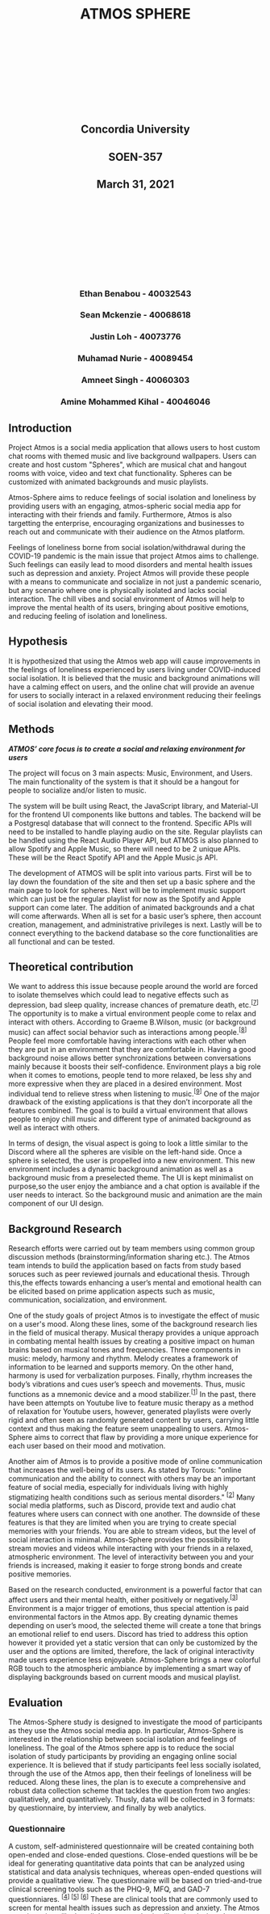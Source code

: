 
<br />
<br />
<br />
<br />
<br />
<br />
<br />
<br />
<br />
<br />


<h1 style="margin: auto; text-align: center; border: 0px;">ATMOS SPHERE</h1>

<br />
<br />
<br />
<br />
<br />
<br />
<br />
<br />
<br />
<br />

<div style="margin: auto; text-align: center;">
  <h2>Concordia University</h2>
  <h2>SOEN-357</h2>
  <h2>March 31, 2021</h2>
</div>


<br />
<br />
<br />
<br />
<br />
<br />
<br />
<br />
<br />

<div style="text-align: center; margin: auto;">
  <h3>Ethan Benabou - 40032543</h3>
  <h3>Sean Mckenzie - 40068618</h3>
  <h3>Justin Loh - 40073776</h3>
  <h3>Muhamad Nurie - 40089454</h3>
  <h3>Amneet Singh - 40060303</h3>
  <h3>Amine Mohammed Kihal - 40046046</h3>
</div>

<div style="page-break-after: always;"></div>

## Introduction

Project Atmos is a social media application that allows users to host custom
chat rooms with themed music and live background wallpapers. Users can create
and host custom "Spheres", which are musical chat and hangout rooms with voice,
video and text chat functionality. Spheres can be customized with animated
backgrounds and music playlists.

Atmos-Sphere aims to reduce feelings of social isolation and loneliness by
providing users with an engaging, atmos-spheric social media app for interacting
with their friends and family. Furthermore, Atmos is also targetting the
enterprise, encouraging organizations and businesses to reach out and
communicate with their audience on the Atmos platform.

Feelings of loneliness borne from social isolation/withdrawal during the
COVID-19 pandemic is the main issue that project Atmos aims to challenge. Such
feelings can easily lead to mood disorders and mental health issues such as
depression and anxiety. Project Atmos will provide these people with a means to
communicate and socialize in not just a pandemic scenario, but any scenario
where one is physically isolated and lacks social interaction. The chill vibes
and social environment of Atmos will help to improve the mental health of its
users, bringing about positive emotions, and reducing feeling of isolation and
loneliness.

## Hypothesis

It is hypothesized that using the Atmos web app will cause improvements in the
feelings of loneliness experienced by users living under COVID-induced social
isolation. It is believed that the music and background animations will have a
calming effect on users, and the online chat will provide an avenue for users to
socially interact in a relaxed environment reducing their feelings of social
isolation and elevating their mood.

## Methods

**_ATMOS’ core focus is to create a social and relaxing environment for users_**

The project will focus on 3 main aspects: Music, Environment, and Users. The
main functionality of the system is that it should be a hangout for people to
socialize and/or listen to music.

The system will be built using React, the JavaScript library, and Material-UI
for the frontend UI components like buttons and tables. The backend will be a
Postgresql database that will connect to the frontend. Specific APIs will need
to be installed to handle playing audio on the site. Regular playlists can be
handled using the React Audio Player API, but ATMOS is also planned to allow
Spotify and Apple Music, so there will need to be 2 unique APIs. These will be
the React Spotify API and the Apple Music.js API.

The development of ATMOS will be split into various parts. First will be to lay
down the foundation of the site and then set up a basic sphere and the main page
to look for spheres. Next will be to implement music support which can just be
the regular playlist for now as the Spotify and Apple support can come later.
The addition of animated backgrounds and a chat will come afterwards. When all
is set for a basic user’s sphere, then account creation, management, and
administrative privileges is next. Lastly will be to connect everything to the
backend database so the core functionalities are all functional and can be
tested.

## Theoretical contribution

We want to address this issue because people around the world are forced to
isolate themselves which could lead to negative effects such as depression, bad
sleep quality, increase chances of premature death, etc.<sup>[[7]]</sup> The opportunity is
to make a virtual environment people come to relax and interact with others.
According to Graeme B.Wilson, music (or background music) can affect social
behavior such as interactions among people.<sup>[[8]]</sup> People feel more comfortable
having interactions with each other when they are put in an environment that
they are comfortable in. Having a good background noise allows better
synchronizations between conversations mainly because it boosts their
self-confidence. Environment plays a big role when it comes to emotions, people
tend to more relaxed, be less shy and more expressive when they are placed in a
desired environment. Most individual tend to relieve stress when listening to
music.<sup>[[9]]</sup> One of the major drawback of the existing applications is that they
don’t incorporate all the features combined. The goal is to build a virtual
environment that allows people to enjoy chill music and different type of
animated background as well as interact with others.

In terms of design, the visual aspect is going to look a little similar to the
Discord where all the spheres are visible on the left-hand side. Once a sphere
is selected, the user is propelled into a new environment. This new environment
includes a dynamic background animation as well as a background music from a
preselected theme. The UI is kept minimalist on purpose,so the user enjoy the
ambiance and a chat option is available if the user needs to interact. So the
background music and animation are the main component of our UI design.

## Background Research

Research efforts were carried out by team members using common group
discussion methods (brainstorming/information sharing etc.). The Atmos team
intends to build the application based on facts from study based soruces such as
peer reviewed journals and educational thesis. Through this,the effects towards
enhancing a user’s mental and emotional health can be elicited based on prime
application aspects such as music, communication, socialization, and
environment.

One of the study goals of project Atmos is to investigate the effect of music on
a user's mood. Along these lines, some of the background research lies in the
field of musical therapy. Musical therapy provides a unique approach in
combating mental health issues by creating a positive impact on human brains
based on musical tones and frequencies. Three components in music: melody,
harmony and rhythm. Melody creates a framework of information to be learned and
supports memory. On the other hand, harmony is used for verbalization purposes.
Finally, rhythm increases the body’s vibrations and cues user’s speech and
movements. Thus, music functions as a mnemonic device and a mood
stabilizer.<sup>[[1]]</sup> In the past, there have been attempts on Youtube
live to feature music therapy as a method of relaxation for Youtube users,
however, generated playlists were overly rigid and often seen as randomly
generated content by users, carrying little context and thus making the feature
seem unappealing to users. Atmos-Sphere aims to correct that flaw by providing a
more unique experience for each user based on their mood and motivation.

Another aim of Atmos is to provide a positive mode of online communication that
increases the well-being of its users. As stated by Torous: "online
communication and the ability to connect with others may be an important feature
of social media, especially for individuals living with highly stigmatizing
health conditions such as serious mental disorders." <sup>[[2]]</sup> Many
social media platforms, such as Discord, provide text and audio chat features
where users can connect with one another. The downside of these features is that
they are limited when you are trying to create special memories with your
friends. You are able to stream videos, but the level of social interaction is
minimal. Atmos-Sphere provides the possibility to stream movies and videos while
interacting with your friends in a relaxed, atmospheric environment. The level
of interactivity between you and your friends is increased, making it easier to
forge strong bonds and create positive memories.

Based on the research conducted, environment is a powerful factor that can
affect users and their mental health, either positively or
negatively.<sup>\[[3](<#[3]-Helbich-M.-Mental-Health-and-Environmental-Exposures:-An-Editorial.-Int-J-Environ-Res-Public-Health.-2018;15(10):2207.-Published-2018-Oct-10.-doi:10.3390/ijerph15102207>)\]</sup>
Environment is a major trigger of emotions, thus special attention is paid
environmental factors in the Atmos app. By creating dynamic themes depending on
user’s mood, the selected theme will create a tone that brings an emotional
relief to end users. Discord has tried to address this option however it
provided yet a static version that can only be customized by the user and the
options are limited, therefore, the lack of original interactivity made users
experience less enjoyable. Atmos-Sphere brings a new colorful RGB touch to the
atmospheric ambiance by implementing a smart way of displaying backgrounds based
on current moods and musical playlist.

## Evaluation

The Atmos-Sphere study is designed to investigate the mood of participants as
they use the Atmos social media app. In particular, Atmos-Sphere is interested
in the relationship between social isolation and feelings of loneliness. The
goal of the Atmos sphere app is to reduce the social isolation of study
participants by providing an engaging online social experience. It is believed
that if study participants feel less socially isolated, through the use of the
Atmos app, then their feelings of loneliness will be reduced. Along these lines,
the plan is to execute a comprehensive and robust data collection scheme that
tackles the question from two angles: qualitatively, and quantitatively. Thusly,
data will be collected in 3 formats: by questionnaire, by interview, and finally
by web analytics.

### Questionnaire

A custom, self-administered questionnaire will be created containing both
open-ended and close-ended questions. Close-ended questions will be be ideal for
generating quantitative data points that can be analyzed using statistical and
data analysis techniques, whereas open-ended questions will provide a
qualitative view. The questionnaire will be based on tried-and-true clinical
screening tools such as the PHQ-9, MFQ, and GAD-7 questionniares. <sup>[[4]]
[[5]] [[6]]</sup> These are clinical tools that are commonly used to screen for
mental health issues such as depression and anxiety. The Atmos questionnaire
will take a lighter approach - it will not be designed to screen for mental
health issues, but rather to test for mood, social isolation, and feelings of
loneliness. Nonetheless, The questions will be in a similar format and wording
as the questions in the clinical questionnaires.

### Interviews

Upon completion of the study, an exit interview will be conducted with each
study partipant. The exit interview will contain mainly open-ended questions
focusing on participants experience in using the Atmos app. These interviews
will contribute to the qualitative data collected from the open-ended Atmos
questionnaire questions. The interview, in combination with the
self-administered questionnaire, will provide one-on-one, qualitative and
quantitative data from the perspective of the study participant.

### Web Analytics

Finally, web page statistics will be collected throughout the duration of the
study. Metrics such as clicks, time spent viewing components, and more will be
collected from the app. This data will be quantitative, and will provide a
valuable perspective on the level of engagment that Atmos was able to acheive
with its users. The data will be used to construct metrics for the learnability,
ease-of-use, and level of engagement that users have with a social media app in
the Atmos format.

### Study Format

The format of the study will have participants engage with the Atmos app thrice
over the course of a week, in short sessions of 5-10 minutes, followed by
administering the Atmos questionnaire at the end of each session. The triplet
combination of questionnaires, interviews, and web analytics will provide
multiple perspectives on the data. The goal is to acheive data and
methodological triangulation, which will create a more robust model of the
effect that Atmos has on feelings of social isolation and loneliness. Each of
the 3 investigatory techniques chosen for the study will provide a unique
perspective, the combination of which will be provide the best understanding of
Atmos' users. This study will provide the ground-work for future endeavors of
Atmos-Sphere and improvements to the Atmos social media platform.

### Data Analysis

Analysis of the data obtained in both the open ended and closed ended
questionaires will be primarily evaluated on:

- How much the application has affected the users?
- If the application has affected the user in a positive or negative way?
- If the application has affected the user positively, will the user continue to
  use the application or will they seek an alternative?
- If the application has affected the user negatively:
- What user needs did the application not meet?
- what alternative will the user seek to meet their needs?

As such, based upon the content of the responses received, we can determine the
overall effect the application has on the users in both qualitive and quantitive
terms. And through that analysis, the hypothesis will be proved/disproved.

## Biggest Risks

### Risk 1: Copyright Strikes

One of the primary features of ATMOS is that to act as a social hub with
user-selected background music. An obvious risk that will arise with this is
that if users can choose what songs they would like in their sphere, they might
choose copyrighted music and backgrounds if they are to choose external music
which are not featured on the spotify platform. This isn't necessarily bad since
spheres aren't monetized, but corporations will still want money for letting
people listen to their music or use their content as backgrounds, which may lead
to arising legal issues which may demand significant resources to resolve. Thus
it may be neccesary for the addition of advertisements during applicaiton usage
to appease the big corporations. This might be harder to handle for when video
chat is implemented since that will add more legality issues when people start
streaming movies.

### Risk 2: Explicit Content

There is a risk of malicous users using the application to post inappriate
content,which can ruin the experience for other users especially if underage
users are exposed to such content. An example of thismaybe be if spheres with
content not suitable of children are created. ATMOSwill need clear rules in the
terms and conditions stating that either the sitecannot be used for this 18+
content or if explicit content is allowed, certain rules and regulations will
need to be set on what is acceptable content and the some restrictions will be
required to ensure users under the age of 18 are not exposed to any explicit
content. Violators which post explicit content featuring physical blood, gore,
and death, as well as illegal pornography such as sexual content featuring
children/minors will be banned and handled with harsher consequences.

### Risk 3: Distribution of Illegal Content

Distribution of illegal content such as the may bring about a plethora of legal
issues:

- Distribution of pirated games, movies, and other medias or the use of pirated
  media on any sphere.
- Distribution of content that is illegal according to Canadian and
  International Laws or the use of this content on any sphere.
- Distribution of illegal hacking software such as trojans, malware, or other
  viruses that are cybercrimes.

### Risk 4: Distributed Denial of Service (DDoS) Attacks

Distributed Denial of Service (DDoS) Attacks pose a serious threat to ATMOS
servers and may be conducted by malicous users who have the intent of disrupting
application services. Thus appropriate security protocols and malware defense
software should be deployed in order to prevent such attacks from succeeding.

<!-- <div style="page-break-after: always;"></div> -->

## References

**\[1\]** Swanson, A. L. (2020). Music therapy in schools: Stimulating the mind and body to create positive change. In C. Maykel & M. A. Bray (Eds.), Applying psychology in the schools. Promoting mind–body health in schools: Interventions for mental health professionals (p. 233–244). American Psychological Association. <https://doi-org.lib-ezproxy.concordia.ca/10.1037/0000157-016>

**\[2\]** Naslund, J.A., Bondre, A., Torous, J. et al. Social Media and Mental Health: Benefits, Risks, and Opportunities for Research and Practice. J. technol. behav. sci. 5, 245–257 (2020). <https://doi.org/10.1007/s41347-020-00134-x>

**\[3\]** Helbich M. Mental Health and Environmental Exposures: An Editorial. Int J Environ Res Public Health. 2018;15(10):2207. Published 2018 Oct 10. doi:10.3390/ijerph15102207

**\[4\]**: <https://patient.info/doctor/patient-health-questionnaire-phq-9>

**\[5\]**: <https://www.corc.uk.net/outcome-experience-measures/mood-and-feelings-questionnaire/>

**\[6\]**: <https://patient.info/doctor/generalised-anxiety-disorder-assessment-gad-7>

**\[7\]** Novotney, A. (2019, May). The risks of social isolation. Retrieved
March 31, 2021, from https://www.apa.org/monitor/2019/05/ce-corner-isolation

**\[8\]** Wilson, G., &amp; MacDonald, R. (2019, June 28). The social impact of
musical engagement for young adults with learning difficulties: A
qualitative study. Retrieved April 01, 2021,from
https://www.ncbi.nlm.nih.gov/pmc/articles/PMC6610152/

**\[9\]** Thoma, M., La Marca, R., Brönnimann, R., Finkel, L., Ehlert, U., &amp;
Nater, U. (2013, August 5). The effect of music on the human stress response.
Retrieved April 01, 2021, from
https://www.ncbi.nlm.nih.gov/pmc/articles/PMC3734071/

[1]: https://doi-org.lib-ezproxy.concordia.ca/10.1037/0000157-016
[2]: https://doi.org/10.1007/s41347-020-00134-x
[4]: https://patient.info/doctor/patient-health-questionnaire-phq-9
[5]: https://www.corc.uk.net/outcome-experience-measures/mood-and-feelings-questionnaire/
[6]: https://patient.info/doctor/generalised-anxiety-disorder-assessment-gad-7
[7]: https://www.apa.org/monitor/2019/05/ce-corner-isolation
[8]: https://www.ncbi.nlm.nih.gov/pmc/articles/PMC6610152/
[9]: https://www.ncbi.nlm.nih.gov/pmc/articles/PMC3734071/
